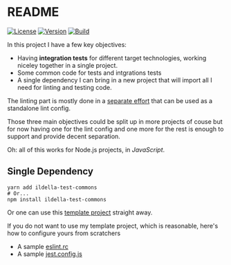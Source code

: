 # README

[![License](https://img.shields.io/badge/License-MIT-yellow.svg)](https://opensource.org/licenses/MIT)
[![Version](https://img.shields.io/npm/v/ildella-test-commons.svg?style=flat-square)](https://npmjs.com/package/ildella-test-commons)
[![Build](https://github.com/ildella/ildella-test-commons/actions/workflows/build.yml/badge.svg)](https://github.com/ildella/ildella-test-commons/actions)

In this project I have a few key objectives: 

  * Having **integration tests** for different target technologies, working niceley together in a single project.
  * Some common code for tests and intgrations tests
  * A single dependency I can bring in a new project that will import all I need for linting and testing code. 
  
The linting part is mostly done in a [separate effort](https://github.com/ildella/eslint-config-node-opinionated) that can be used as a standalone lint config.

Those three main objectives could be split up in more projects of couse but for now having one for the lint config and one more for the rest is enough to support and provide decent separation. 

Oh: all of this works for Node.js projects, in *JavaScript*.

## Single Dependency

```shell
yarn add ildella-test-commons
# Or...
npm install ildella-test-commons
```

Or one can use this [template project](https://github.com/ildella/ildella-nodejs-template/) straight away. 

If you do not want to use my template project, which is reasonable, here's how to configure yours from scratchers
  
  * A sample [eslint.rc](./.eslintrc.js)
  * A sample [jest.config.js](./jest.config.js)
